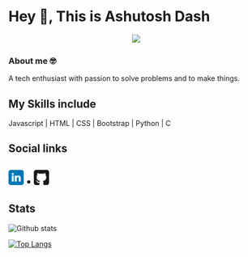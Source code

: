 # Hey 👋, This is Ashutosh Dash

<p align="center"><img src="https://i.pinimg.com/originals/54/5d/c7/545dc70147b6b8a300d33ef5cc51ca5a.jpg" height="200px"></p>

### About me 🤓

A tech enthusiast with passion to solve problems and to make things.

## My Skills include

Javascript | HTML | CSS | Bootstrap | Python | C

## Social links

<a href = https://www.linkedin.com/in/ashutosh-dash-6a0a63169><img src=https://raw.githubusercontent.com/edent/SuperTinyIcons/master/images/svg/linkedin.svg height='30' weight='30'></a> • <a href = https://github.com/AshutoshDash1999><img src=https://raw.githubusercontent.com/edent/SuperTinyIcons/master/images/svg/github.svg height='30' weight='30'></a>
---

## Stats

![Github stats](https://github-readme-stats.vercel.app/api?username=AshutoshDash1999&theme=cobalt&show_icons=true&count_private=true&bg_color=#6600ac,#b000b7)

[![Top Langs](https://github-readme-stats.vercel.app/api/top-langs/?username=AshutoshDash1999&layout=compact)](https://github.com/AshutoshDash1999/github-readme-stats)


